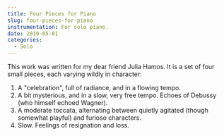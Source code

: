 ```yaml
---
title: Four Pieces for Piano
slug: four-pieces-for-piano
instrumentation: For solo piano.
date: 2019-05-01
categories: 
  - Solo
---
```

This work was written for my dear friend Julia Hamos. 
It is a set of four small pieces, each varying wildly in character:

1. A "celebration", full of radiance, and in a flowing tempo.
2. A bit mysterious, and in a slow, very free tempo. Echoes of Debussy (who himself echoed Wagner).
3. A moderate toccata, alternating between quietly agitated (though somewhat playful) and furioso characters.
4. Slow. Feelings of resignation and loss.
